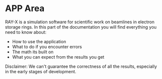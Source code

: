 # APP Area

RAY-X is a simulation software for scientific work on beamlines in electron storage rings.
In this part of the documentation you will find everything you need to know about:
- How to use the application
- What to do if you encounter errors
- The math its built on
- What you can expect from the results you get

Disclaimer: We can't guarantee the correctness of all the results, 
especially in the early stages of development.